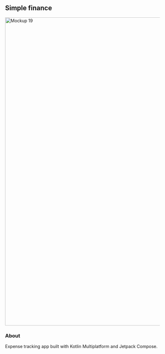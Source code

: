 ## Simple finance 

<img width="1400" height="1000" alt="Mockup 19" src="https://github.com/user-attachments/assets/49b44c03-3a93-4c77-9a66-0d410fa542f7" />

### About
Expense tracking app built with Kotlin Multiplatform and Jetpack Compose.
